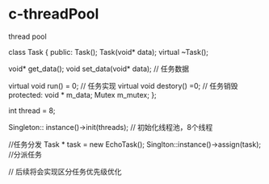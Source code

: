# c-threadPool
thread pool

class Task
{
 public:
  Task();
	Task(void* data); 
  virtual ~Task();
  
  void* get_data();
  void set_data(void* data); // 任务数据
   
   virtual void run() = 0; //  任务实现
   virtual void destory() =0; // 任务销毁
protected: 
   void * m_data;
   Mutex  m_mutex;
};


int thread = 8;

Singleton<TaskDispathcher>:: instance()->init(threads); // 初始化线程池，8个线程


//任务分发
Task * task = new EchoTask();
Singlton<TaskDispatcher>::instance()->assign(task); //分派任务


// 后续将会实现区分任务优先级优化
